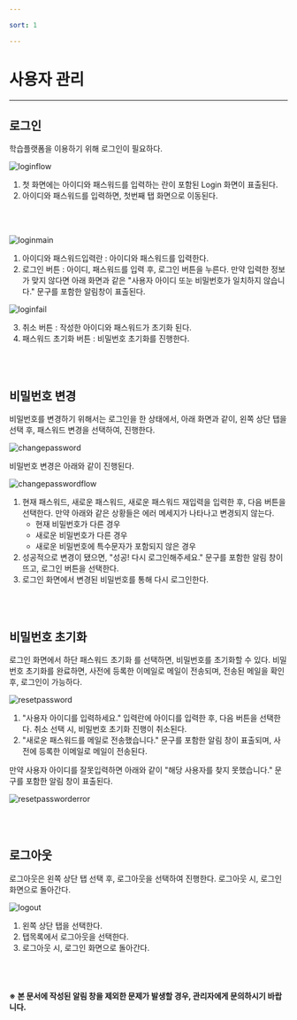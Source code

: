 ```yaml
---

sort: 1

---
```





# 사용자 관리

---

## 로그인

학습플랫폼을 이용하기 위해 로그인이 필요하다.<br/>

  ![loginflow](images/1.1.loginflow.png)

1. 첫 화면에는 아이디와 패스워드를 입력하는 란이 포함된 Login 화면이 표출된다.
2. 아이디와 패스워드를 입력하면, 첫번째 탭 화면으로 이동된다.

<br/><br/>
  
  ![loginmain](images/1.2.loginmain.png)
  
1. 아이디와 패스워드입력란 : 아이디와 패스워드를 입력한다.
2. 로그인 버튼 : 아이디, 패스워드를 입력 후, 로그인 버튼을 누른다. 만약 입력한 정보가 맞지 않다면 아래 화면과 같은 "사용자 아이디 또눈 비밀번호가 일치하지 않습니다." 문구를 포함한 알림창이 표출된다.
  
  ![loginfail](images/1.3.loginfail.png)
  
3. 취소 버튼 : 작성한 아이디와 패스워드가 초기화 된다. 
4. 패스워드 초기화 버튼 : 비밀번호 초기화를 진행한다.

<br/><br/>

## 비밀번호 변경

비밀번호를 변경하기 위해서는 로그인을 한 상태에서, 아래 화면과 같이, 왼쪽 상단 탭을 선택 후, 패스워드 변경을 선택하여, 진행한다.<br/>

  ![changepassword](images/1.6.changepassword.png)

비밀번호 변경은 아래와 같이 진행된다.<br/>

  ![changepasswordflow](images/1.7.changepasswordflow.png)

1. 현재 패스워드, 새로운 패스워드, 새로운 패스워드 재입력을 입력한 후, 다음 버튼을 선택한다. 만약 아래와 같은 상황들은 에러 메세지가 나타나고 변경되지 않는다.
   * 현재 비밀번호가 다른 경우
   * 새로운 비밀번호가 다른 경우
   * 새로운 비밀번호에 특수문자가 포함되지 않은 경우
2. 성공적으로 변경이 됐으면, "성공! 다시 로그인해주세요." 문구를 포함한 알림 창이 뜨고, 로그인 버튼을 선택한다.
3. 로그인 화면에서 변경된 비밀번호를 통해 다시 로그인한다.

<br/><br/>

## 비밀번호 초기화

로그인 화면에서 하단 패스워드 초기화 를 선택하면, 비밀번호를 초기화할 수 있다. 비밀번호 초기화를 완료하면, 사전에 등록한 이메일로 메일이 전송되며, 
전송된 메일을 확인 후, 로그인이 가능하다.<br/>

  ![resetpassword](images/1.4.resetpassword.png)

1. "사용자 아이디를 입력하세요." 입력란에 아이디를 입력한 후, 다음 버튼을 선택한다. 취소 선택 시, 비밀번호 초기화 진행이 취소된다.
2. "새로운 패스워드를 메일로 전송했습니다." 문구를 포함한 알림 창이 표출되며, 사전에 등록한 이메일로 메일이 전송된다.

만약 사용자 아이디를 잘못입력하면 아래와 같이 "해당 사용자를 찾지 못했습니다." 문구를 포함한 알림 창이 표출된다.

  ![resetpassworderror](images/1.4.1.resetpassword.png)

<br/><br/>

## 로그아웃

로그아웃은 왼쪽 상단 탭 선택 후, 로그아웃을 선택하여 진행한다. 로그아웃 시, 로그인 화면으로 돌아간다.<br/>

  ![logout](images/1.5.logout.png)

1. 왼쪽 상단 탭을 선택한다. 
2. 탭목록에서 로그아웃을 선택한다.
3. 로그아웃 시, 로그인 화면으로 돌아간다.

<br/><br/>

#### ※ 본 문서에 작성된 알림 창을 제외한 문제가 발생할 경우, 관리자에게 문의하시기 바랍니다.


